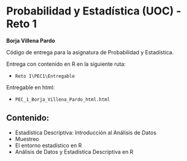 # Probabilidad y Estadística (UOC) - Reto 1

**Borja Villena Pardo**

Código de entrega para la asignatura de Probabilidad y Estadística.    

Entrega con contenido en R en la siguiente ruta:    
- `Reto 1\PEC1\Entregable`
  
Entregable en html: 
- `PEC_1_Borja_Villena_Pardo_html.html`        

## Contenido:

- Estadística Descriptiva: Introducción al Análisis de Datos
- Muestreo
- El entorno estadístico en R
- Análisis de Datos y Estadística Descriptiva en R
